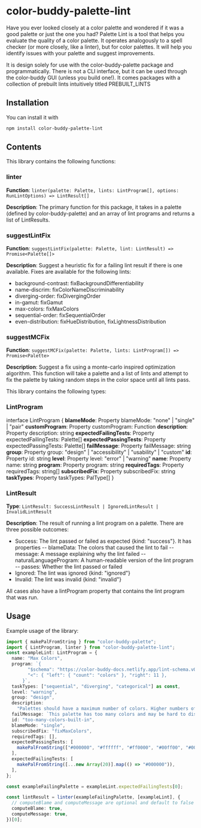 # color-buddy-palette-lint

Have you ever looked closely at a color palette and wondered if it was a good palette or just the one you had? Palette Lint is a tool that helps you evaluate the quality of a color palette. It operates analogously to a spell checker (or more closely, like a linter), but for color palettes. It will help you identify issues with your palette and suggest improvements.

It is design solely for use with the color-buddy-palette package and programmatically. There is not a CLI interface, but it can be used through the color-buddy GUI (unless you build one!). It comes packages with a collection of prebuilt lints intuitively titled PREBUILT_LINTS

## Installation

You can install it with

```bash
npm install color-buddy-palette-lint
```

## Contents

This library contains the following functions:

### linter

**Function**: `linter(palette: Palette, lints: LintProgram[], options: RunLintOptions) => LintResult[]`

**Description**: The primary function for this package, it takes in a palette (defined by color-buddy-palette) and an array of lint programs and returns a list of LintResults.

### suggestLintFix

**Function**: `suggestLintFix(palette: Palette, lint: LintResult) => Promise<Palette[]>`

**Description**: Suggest a heuristic fix for a failing lint result if there is one available. Fixes are available for the following lints:

- background-contrast: fixBackgroundDifferentiability
- name-discrim: fixColorNameDiscriminability
- diverging-order: fixDivergingOrder
- in-gamut: fixGamut
- max-colors: fixMaxColors
- sequential-order: fixSequentialOrder
- even-distribution: fixHueDistribution, fixLightnessDistribution

### suggestMCFix

**Function**: `suggestMCFix(palette: Palette, lints: LintProgram[]) => Promise<Palette>`

**Description**: Suggest a fix using a monte-carlo inspired optimization algorithm. This function will take a palette and a list of lints and attempt to fix the palette by taking random steps in the color space until all lints pass.

This library contains the following types:

### LintProgram

interface LintProgram {
**blameMode**: Property blameMode: "none" | "single" | "pair"
**customProgram**: Property customProgram: Function
**description**: Property description: string
**expectedFailingTests**: Property expectedFailingTests: Palette[]
**expectedPassingTests**: Property expectedPassingTests: Palette[]
**failMessage**: Property failMessage: string
**group**: Property group: "design" | "accessibility" | "usability" | "custom"
**id**: Property id: string
**level**: Property level: "error" | "warning"
**name**: Property name: string
**program**: Property program: string
**requiredTags**: Property requiredTags: string[]
**subscribedFix**: Property subscribedFix: string
**taskTypes**: Property taskTypes: PalType[]
}

### LintResult

**Type**: `LintResult: SuccessLintResult | IgnoredLintResult | InvalidLintResult`

**Description**: The result of running a lint program on a palette. There are three possible outcomes:

- Success: The lint passed or failed as expected {kind: "success"}. It has properties
  -- blameData: The colors that caused the lint to fail
  -- message: A message explaining why the lint failed
  -- naturalLanguageProgram: A human-readable version of the lint program
  -- passes: Whether the lint passed or failed
- Ignored: The lint was ignored {kind: "ignored"}
- Invalid: The lint was invalid {kind: "invalid"}

All cases also have a lintProgram property that contains the lint program that was run.

## Usage

Example usage of the library:

```ts
import { makePalFromString } from "color-buddy-palette";
import { LintProgram, linter } from "color-buddy-palette-lint";
const exampleLint: LintProgram = {
  name: "Max Colors",
  program: `{
        "$schema": "https://color-buddy-docs.netlify.app/lint-schema.v0.json",
        "<": { "left": { "count": "colors" }, "right": 11 },
      }`,
  taskTypes: ["sequential", "diverging", "categorical"] as const,
  level: "warning",
  group: "design",
  description:
    "Palettes should have a maximum number of colors. Higher numbers of colors can make it hard to identify specific values.",
  failMessage: `This palette has too many colors and may be hard to discriminate in some contexts. Maximum: 10.`,
  id: "too-many-colors-built-in",
  blameMode: "single",
  subscribedFix: "fixMaxColors",
  requiredTags: [],
  expectedPassingTests: [
    makePalFromString(["#000000", "#ffffff", "#ff0000", "#00ff00", "#0000ff"]),
  ],
  expectedFailingTests: [
    makePalFromString([...new Array(20)].map(() => "#000000")),
  ],
};

const exampleFailingPalette = exampleLint.expectedFailingTests[0];

const lintResult = linter(exampleFailingPalette, [exampleLint], {
  // computeBlame and computeMessage are optional and default to false
  computeBlame: true,
  computeMessage: true,
})[0];
```
